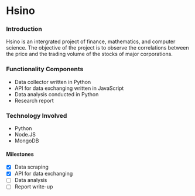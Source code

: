 # Hsino

### Introduction
Hsino is an intergrated project of finance, mathematics, and computer science. The objective of the project is to observe the correlations between the price and the trading volume of the stocks of major corporations. 

### Functionality Components
- Data collector written in Python
- API for data exchanging written in JavaScript
- Data analysis conducted in Python
- Research report

### Technology Involved
- Python
- Node.JS
- MongoDB

#### Milestones
- [x]	Data scraping
- [x]	API for data exchanging
- [ ]	Data analysis
- [ ]	Report write-up
